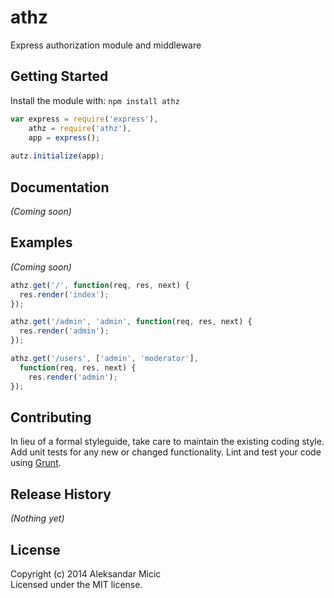 # athz

Express authorization module and middleware

## Getting Started
Install the module with: `npm install athz`

```javascript
var express = require('express'),
    athz = require('athz'),
    app = express();
    
autz.initialize(app);
```

## Documentation
_(Coming soon)_

## Examples
_(Coming soon)_

```javascript
athz.get('/', function(req, res, next) {
  res.render('index');
});

athz.get('/admin', 'admin', function(req, res, next) {
  res.render('admin');
});

athz.get('/users', ['admin', 'moderator'],
  function(req, res, next) {
    res.render('admin');
});
```

## Contributing
In lieu of a formal styleguide, take care to maintain the existing coding style. Add unit tests for any new or changed functionality. Lint and test your code using [Grunt](http://gruntjs.com/).

## Release History
_(Nothing yet)_

## License
Copyright (c) 2014 Aleksandar Micic  
Licensed under the MIT license.
